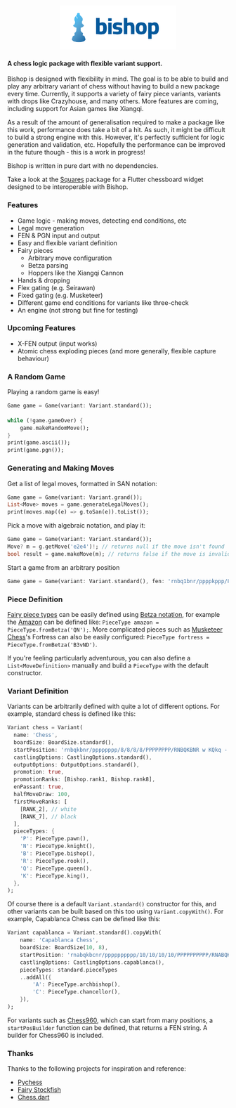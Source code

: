 <p align="center">
<img src="https://raw.githubusercontent.com/alexobviously/bishop/master/images/banner.png" height="100" alt="Bishop" />
</p>

#### A chess logic package with flexible variant support.

Bishop is designed with flexibility in mind. The goal is to be able to build and play any arbitrary variant of chess without having to build a new package every time. Currently, it supports a variety of fairy piece variants, variants with drops like Crazyhouse, and many others. More features are coming, including support for Asian games like Xiangqi.

As a result of the amount of generalisation required to make a package like this work, performance does take a bit of a hit. As such, it might be difficult to build a strong engine with this. However, it's perfectly sufficient for logic generation and validation, etc. Hopefully the performance can be improved in the future though - this is a work in progress!

Bishop is written in pure dart with no dependencies.

Take a look at the [Squares](https://pub.dev/packages/squares) package for a Flutter chessboard widget
designed to be interoperable with Bishop.

### Features 
* Game logic - making moves, detecting end conditions, etc
* Legal move generation
* FEN & PGN input and output
* Easy and flexible variant definition
* Fairy pieces
  * Arbitrary move configuration
  * Betza parsing
  * Hoppers like the Xiangqi Cannon
* Hands & dropping
* Flex gating (e.g. Seirawan)
* Fixed gating (e.g. Musketeer)
* Different game end conditions for variants like three-check
* An engine (not strong but fine for testing)

### Upcoming Features
* X-FEN output (input works)
* Atomic chess exploding pieces (and more generally, flexible capture behaviour)

### A Random Game
Playing a random game is easy!
```dart
Game game = Game(variant: Variant.standard());

while (!game.gameOver) {
    game.makeRandomMove();
}
print(game.ascii());
print(game.pgn());
```

### Generating and Making Moves
Get a list of legal moves, formatted in SAN notation:
```dart
Game game = Game(variant: Variant.grand());
List<Move> moves = game.generateLegalMoves();
print(moves.map((e) => g.toSan(e)).toList());
```

Pick a move with algebraic notation, and play it:
```dart
Game game = Game(variant: Variant.standard());
Move? m = g.getMove('e2e4')!; // returns null if the move isn't found
bool result = game.makeMove(m); // returns false if the move is invalid
```

Start a game from an arbitrary position
```dart
Game game = Game(variant: Variant.standard(), fen: 'rnbq1bnr/ppppkppp/8/4p3/4P3/8/PPPPKPPP/RNBQ1BNR w - - 2 3');
```

### Piece Definition
[Fairy piece types](https://en.wikipedia.org/wiki/Fairy_chess_piece) can be easily defined using [Betza notation](https://www.gnu.org/software/xboard/Betza.html), for example the [Amazon](https://en.wikipedia.org/wiki/Amazon_%28chess%29) can be defined like: `PieceType amazon = PieceType.fromBetza('QN');`. More complicated pieces such as [Musketeer Chess](https://musketeerchess.net/games/musketeer/rules/rules-short.php)'s Fortress can also be easily configured: `PieceType fortress = PieceType.fromBetza('B3vND')`.

If you're feeling particularly adventurous, you can also define a `List<MoveDefinition>` manually and build a `PieceType` with the default constructor.

### Variant Definition
Variants can be arbitrarily defined with quite a lot of different options. For example, standard chess is defined like this:
```dart
Variant chess = Variant(
  name: 'Chess',
  boardSize: BoardSize.standard(),
  startPosition: 'rnbqkbnr/pppppppp/8/8/8/8/PPPPPPPP/RNBQKBNR w KQkq - 0 1',
  castlingOptions: CastlingOptions.standard(),
  outputOptions: OutputOptions.standard(),
  promotion: true,
  promotionRanks: [Bishop.rank1, Bishop.rank8],
  enPassant: true,
  halfMoveDraw: 100,
  firstMoveRanks: [
    [RANK_2], // white
    [RANK_7], // black
  ],
  pieceTypes: {
    'P': PieceType.pawn(),
    'N': PieceType.knight(),
    'B': PieceType.bishop(),
    'R': PieceType.rook(),
    'Q': PieceType.queen(),
    'K': PieceType.king(),
  },
);
```
Of course there is a default `Variant.standard()` constructor for this, and other variants can be built based on this too using `Variant.copyWith()`. For example, Capablanca Chess can be defined like this:
```dart
Variant capablanca = Variant.standard().copyWith(
    name: 'Capablanca Chess',
    boardSize: BoardSize(10, 8),
    startPosition: 'rnabqkbcnr/pppppppppp/10/10/10/10/PPPPPPPPPP/RNABQKBCNR w KQkq - 0 1',
    castlingOptions: CastlingOptions.capablanca(),
    pieceTypes: standard.pieceTypes
    ..addAll({
        'A': PieceType.archbishop(),
        'C': PieceType.chancellor(),
    }),
);
```

For variants such as [Chess960](https://en.wikipedia.org/wiki/Fischer_random_chess), which can start from many positions, a `startPosBuilder` function can be defined, that returns a FEN string. A builder for Chess960 is included.

### Thanks

Thanks to the following projects for inspiration and reference:
- [Pychess](https://github.com/gbtami/pychess-variants)
- [Fairy Stockfish](https://github.com/ianfab/Fairy-Stockfish)
- [Chess.dart](https://pub.dev/packages/chess)